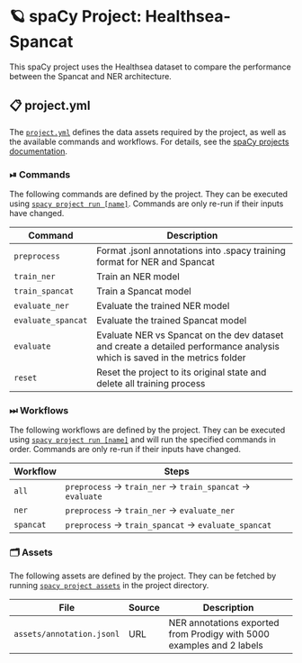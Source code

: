 <!-- SPACY PROJECT: AUTO-GENERATED DOCS START (do not remove) -->

# 🪐 spaCy Project: Healthsea-Spancat

This spaCy project uses the Healthsea dataset to compare the performance between the Spancat and NER architecture.

## 📋 project.yml

The [`project.yml`](project.yml) defines the data assets required by the
project, as well as the available commands and workflows. For details, see the
[spaCy projects documentation](https://spacy.io/usage/projects).

### ⏯ Commands

The following commands are defined by the project. They
can be executed using [`spacy project run [name]`](https://spacy.io/api/cli#project-run).
Commands are only re-run if their inputs have changed.

| Command | Description |
| --- | --- |
| `preprocess` | Format .jsonl annotations into .spacy training format for NER and Spancat |
| `train_ner` | Train an NER model |
| `train_spancat` | Train a Spancat model |
| `evaluate_ner` | Evaluate the trained NER model |
| `evaluate_spancat` | Evaluate the trained Spancat model |
| `evaluate` | Evaluate NER vs Spancat on the dev dataset and create a detailed performance analysis which is saved in the metrics folder |
| `reset` | Reset the project to its original state and delete all training process |

### ⏭ Workflows

The following workflows are defined by the project. They
can be executed using [`spacy project run [name]`](https://spacy.io/api/cli#project-run)
and will run the specified commands in order. Commands are only re-run if their
inputs have changed.

| Workflow | Steps |
| --- | --- |
| `all` | `preprocess` &rarr; `train_ner` &rarr; `train_spancat` &rarr; `evaluate` |
| `ner` | `preprocess` &rarr; `train_ner` &rarr; `evaluate_ner` |
| `spancat` | `preprocess` &rarr; `train_spancat` &rarr; `evaluate_spancat` |

### 🗂 Assets

The following assets are defined by the project. They can
be fetched by running [`spacy project assets`](https://spacy.io/api/cli#project-assets)
in the project directory.

| File | Source | Description |
| --- | --- | --- |
| `assets/annotation.jsonl` | URL | NER annotations exported from Prodigy with 5000 examples and 2 labels |

<!-- SPACY PROJECT: AUTO-GENERATED DOCS END (do not remove) --> 